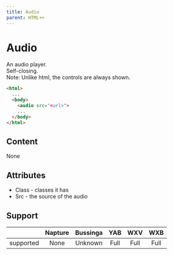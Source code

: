 ```yaml
---
title: Audio
parent: HTML++
---
```

# Audio

An audio player.\
Self-closing.\
Note: Unlike html, the controls are always shown.

```html
<html>
  ...
  <body>
    <audio src="<url>">
    ...
  </body>
</html>
```

## Content

None

## Attributes

- Class - classes it has
- Src - the source of the audio

## Support

|           | Napture | Bussinga | YAB  | WXV  | WXB  |
| --------- | :-----: | :------: | :--: | :--: | :--: |
| supported | None    | Unknown  | Full | Full | Full |
